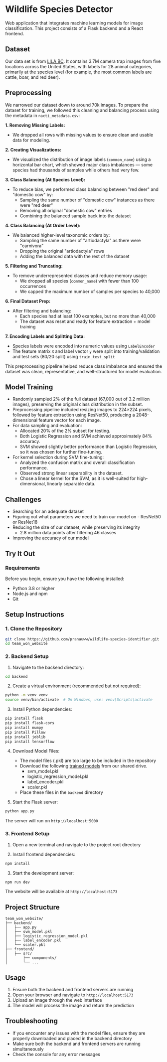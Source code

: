 # Wildlife Species Detector

Web application that integrates machine learning models for image classification. This project consists of a Flask backend and a React frontend.

## Dataset
Our data set is from [LILA BC](https://lila.science/datasets/nacti). It contains 3.7M camera trap images from five locations across the United States, with labels for 28 animal categories, primarily at the species level (for example, the most common labels are cattle, boar, and red deer).

## Preprocessing
We narrowed our dataset down to around 70k images. To prepare the dataset for training, we followed this cleaning and balancing process using the metadata in `nacti_metadata.csv`:

**1. Removing Missing Labels:**
* We dropped all rows with missing values to ensure clean and usable data for modeling.

**2. Creating Visualizations:**
* We visualized the distribution of image labels (`common_name`) using a horizontal bar chart, which showed major class imbalances — some species had thousands of samples while others had very few.

**3. Class Balancing (At Species Level):**
* To reduce bias, we performed class balancing between "red deer" and "domestic cow" by:
   * Sampling the same number of "domestic cow" instances as there were "red deer"
   * Removing all original "domestic cow" entries
   * Combining the balanced sample back into the dataset
  
**4. Class Balancing (At Order Level):**
* We balanced higher-level taxonomic orders by:
   * Sampling the same number of "artiodactyla" as there were "carnivora"
   * Dropping the original "artiodactyla" rows
   * Adding the balanced data with the rest of the dataset

**5. Filtering and Truncating:**
* To remove underrepresented classes and reduce memory usage:
   * We dropped all species (`common_name`) with fewer than 100 occurrences
   * We capped the maximum number of samples per species to 40,000

**6. Final Dataset Prep:**
* After filtering and balancing:
   * Each species had at least 100 examples, but no more than 40,000
   * The dataset was reset and ready for feature extraction + model training

**7. Encoding Labels and Splitting Data:**
   * Species labels were encoded into numeric values using `LabelEncoder`
   * The feature matrix `X` and label vector `y` were split into training/validation and test sets (80/20 split) using `train_test_split`

This preprocessing pipeline helped reduce class imbalance and ensured the dataset was clean, representative, and well-structured for model evaluation.

## Model Training
* Randomly sampled 2% of the full dataset (67,000 out of 3.2 million images), preserving the original class distribution in the subset.
* Preprocessing pipeline included resizing images to 224×224 pixels, followed by feature extraction using ResNet50, producing a 2048-dimensional feature vector for each image.
* For data sampling and evaluation:
    * Allocated 20% of the 2% subset for testing.
    * Both Logistic Regression and SVM achieved approximately 84% accuracy.
    * SVM showed slightly better performance than Logistic Regression, so it was chosen for further fine-tuning.
* For kernel selection during SVM fine-tuning:
    * Analyzed the confusion matrix and overall classification performance.
    * Observed strong linear separability in the dataset.
    * Chose a linear kernel for the SVM, as it is well-suited for high-dimensional, linearly separable data.
 
## Challenges
* Searching for an adequate dataset
* Figuring out what parameters we need to train our model on - ResNet50 or ResNet18
* Reducing the size of our dataset, while preserving its integrity
   * 2.8 million data points after filtering 46 classes
* Improving the accuracy of our model


## Try It Out

### Requirements
Before you begin, ensure you have the following installed:
- Python 3.8 or higher
- Node.js and npm
- Git

## Setup Instructions

### 1. Clone the Repository
```bash
git clone https://github.com/pranauww/wildlife-species-identifier.git
cd team_won_website
```

### 2. Backend Setup

1. Navigate to the backend directory:
```bash
cd backend
```

2. Create a virtual environment (recommended but not required):
```bash
python -m venv venv
source venv/bin/activate  # On Windows, use: venv\Scripts\activate
```

3. Install Python dependencies:
```bash
pip install flask
pip install flask-cors
pip install numpy
pip install Pillow
pip install joblib
pip install tensorflow
```

4. Download Model Files:
   - The model files (.pkl) are too large to be included in the repository
   - Download the following [trained models](https://drive.google.com/drive/u/0/folders/14Trgbjr6yKJC4dIYobDeo1w65l0gDyEi) from our shared drive.
     - svm_model.pkl
     - logistic_regression_model.pkl
     - label_encoder.pkl
     - scaler.pkl
   - Place these files in the `backend` directory

5. Start the Flask server:
```bash
python app.py
```
The server will run on `http://localhost:5000`

### 3. Frontend Setup

1. Open a new terminal and navigate to the project root directory

2. Install frontend dependencies:
```bash
npm install
```

3. Start the development server:
```bash
npm run dev
```
The website will be available at `http://localhost:5173`

## Project Structure

```
team_won_website/
├── backend/
│   ├── app.py
│   ├── svm_model.pkl
│   ├── logistic_regression_model.pkl
│   ├── label_encoder.pkl
│   └── scaler.pkl
├── frontend/
│   ├── src/
│       ├── components/
│       └── ...
```

## Usage

1. Ensure both the backend and frontend servers are running
2. Open your browser and navigate to `http://localhost:5173`
3. Upload an image through the web interface
4. The model will process the image and return the prediction

## Troubleshooting

- If you encounter any issues with the model files, ensure they are properly downloaded and placed in the backend directory
- Make sure both the backend and frontend servers are running simultaneously
- Check the console for any error messages





